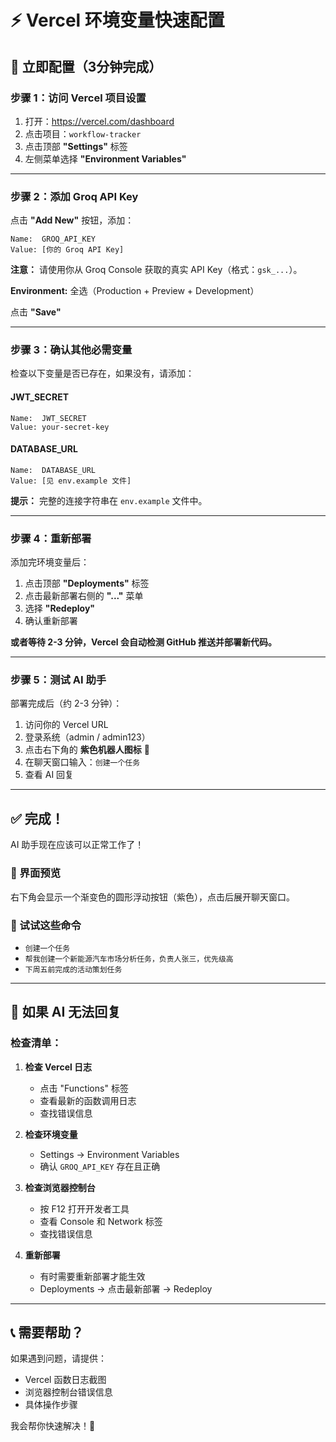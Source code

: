 # ⚡ Vercel 环境变量快速配置

## 🎯 立即配置（3分钟完成）

### 步骤 1：访问 Vercel 项目设置

1. 打开：https://vercel.com/dashboard
2. 点击项目：`workflow-tracker`
3. 点击顶部 **"Settings"** 标签
4. 左侧菜单选择 **"Environment Variables"**

---

### 步骤 2：添加 Groq API Key

点击 **"Add New"** 按钮，添加：

```
Name:  GROQ_API_KEY
Value: [你的 Groq API Key]
```

**注意：** 请使用你从 Groq Console 获取的真实 API Key（格式：`gsk_...`）。

**Environment:** 全选（Production + Preview + Development）

点击 **"Save"**

---

### 步骤 3：确认其他必需变量

检查以下变量是否已存在，如果没有，请添加：

#### JWT_SECRET
```
Name:  JWT_SECRET
Value: your-secret-key
```

#### DATABASE_URL
```
Name:  DATABASE_URL
Value: [见 env.example 文件]
```

**提示：** 完整的连接字符串在 `env.example` 文件中。

---

### 步骤 4：重新部署

添加完环境变量后：

1. 点击顶部 **"Deployments"** 标签
2. 点击最新部署右侧的 **"..."** 菜单
3. 选择 **"Redeploy"**
4. 确认重新部署

**或者等待 2-3 分钟，Vercel 会自动检测 GitHub 推送并部署新代码。**

---

### 步骤 5：测试 AI 助手

部署完成后（约 2-3 分钟）：

1. 访问你的 Vercel URL
2. 登录系统（admin / admin123）
3. 点击右下角的 **紫色机器人图标** 🤖
4. 在聊天窗口输入：`创建一个任务`
5. 查看 AI 回复

---

## ✅ 完成！

AI 助手现在应该可以正常工作了！

### 🎨 界面预览

右下角会显示一个渐变色的圆形浮动按钮（紫色），点击后展开聊天窗口。

### 💬 试试这些命令

- `创建一个任务`
- `帮我创建一个新能源汽车市场分析任务，负责人张三，优先级高`
- `下周五前完成的活动策划任务`

---

## 🔧 如果 AI 无法回复

### 检查清单：

1. **检查 Vercel 日志**
   - 点击 "Functions" 标签
   - 查看最新的函数调用日志
   - 查找错误信息

2. **检查环境变量**
   - Settings → Environment Variables
   - 确认 `GROQ_API_KEY` 存在且正确

3. **检查浏览器控制台**
   - 按 F12 打开开发者工具
   - 查看 Console 和 Network 标签
   - 查找错误信息

4. **重新部署**
   - 有时需要重新部署才能生效
   - Deployments → 点击最新部署 → Redeploy

---

## 📞 需要帮助？

如果遇到问题，请提供：
- Vercel 函数日志截图
- 浏览器控制台错误信息
- 具体操作步骤

我会帮你快速解决！🚀

